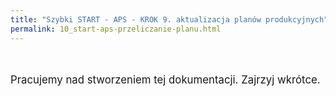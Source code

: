 ```yaml
---
title: "Szybki START - APS - KROK 9. aktualizacja planów produkcyjnych"
permalink: 10_start-aps-przeliczanie-planu.html 
---
```



<br/>
<br/>
<span style="font-size:1.2em;" class="label label-primary">Pracujemy nad stworzeniem tej dokumentacji. Zajrzyj wkrótce.</span>